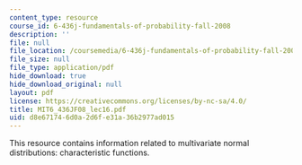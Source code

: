 ```yaml
---
content_type: resource
course_id: 6-436j-fundamentals-of-probability-fall-2008
description: ''
file: null
file_location: /coursemedia/6-436j-fundamentals-of-probability-fall-2008/d8e671746d0a2d6fe31a36b2977ad015_MIT6_436JF08_lec16.pdf
file_size: null
file_type: application/pdf
hide_download: true
hide_download_original: null
layout: pdf
license: https://creativecommons.org/licenses/by-nc-sa/4.0/
title: MIT6_436JF08_lec16.pdf
uid: d8e67174-6d0a-2d6f-e31a-36b2977ad015
---
```

This resource contains information related to multivariate normal distributions: characteristic functions.